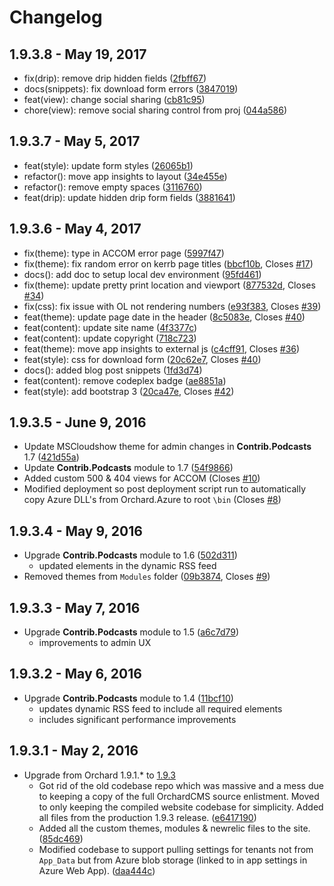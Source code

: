 # Changelog

## 1.9.3.8 - May 19, 2017

- fix(drip): remove drip hidden fields ([2fbff67](https://github.com/andrewconnell/aci-orchardcms/commit/2fbff67))
- docs(snippets): fix download form errors ([3847019](https://github.com/andrewconnell/aci-orchardcms/commit/3847019))
- feat(view): change social sharing ([cb81c95](https://github.com/andrewconnell/aci-orchardcms/commit/cb81c95))
- chore(view): remove social sharing control from proj ([044a586](https://github.com/andrewconnell/aci-orchardcms/commit/044a586))

## 1.9.3.7 - May 5, 2017

- feat(style): update form styles ([26065b1](https://github.com/andrewconnell/aci-orchardcms/commit/26065b1))
- refactor(): move app insights to layout ([34e455e](https://github.com/andrewconnell/aci-orchardcms/commit/34e455e))
- refactor(): remove empty spaces ([3116760](https://github.com/andrewconnell/aci-orchardcms/commit/3116760))
- feat(drip): update hidden drip form fields ([3881641](https://github.com/andrewconnell/aci-orchardcms/commit/3881641))

## 1.9.3.6 - May 4, 2017

- fix(theme): type in ACCOM error page ([5997f47](https://github.com/andrewconnell/aci-orchardcms/commit/5997f47))
- fix(theme): fix random error on kerrb page titles ([bbcf10b](https://github.com/andrewconnell/aci-orchardcms/commit/bbcf10b), Closes [#17](https://github.com/andrewconnell/aci-orchardcms/issues/17))
- docs(): add doc to setup local dev environment ([95fd461](https://github.com/andrewconnell/aci-orchardcms/commit/95fd461))
- fix(theme): update pretty print location and viewport ([877532d](https://github.com/andrewconnell/aci-orchardcms/commit/877532d), Closes [#34](https://github.com/andrewconnell/aci-orchardcms/issues/34))
- fix(css): fix issue with OL not rendering numbers ([e93f383](https://github.com/andrewconnell/aci-orchardcms/commit/e93f383), Closes [#39](https://github.com/andrewconnell/aci-orchardcms/issues/39))
- feat(theme): update page date in the header ([8c5083e](https://github.com/andrewconnell/aci-orchardcms/commit/8c5083e), Closes [#40](https://github.com/andrewconnell/aci-orchardcms/issues/40))
- feat(content): update site name ([4f3377c](https://github.com/andrewconnell/aci-orchardcms/commit/4f3377c))
- feat(content): update copyright ([718c723](https://github.com/andrewconnell/aci-orchardcms/commit/718c723))
- feat(theme): move app insights to external js ([c4cff91](https://github.com/andrewconnell/aci-orchardcms/commit/c4cff91), Closes [#36](https://github.com/andrewconnell/aci-orchardcms/issues/36))
- feat(style): css for download form ([20c62e7](https://github.com/andrewconnell/aci-orchardcms/commit/20c62e7), Closes [#40](https://github.com/andrewconnell/aci-orchardcms/issues/40))
- docs(): added blog post snippets ([1fd3d74](https://github.com/andrewconnell/aci-orchardcms/commit/1fd3d74))
- feat(content): remove codeplex badge ([ae8851a](https://github.com/andrewconnell/aci-orchardcms/commit/ae8851a))
- feat(style): add bootstrap 3 ([20ca47e](https://github.com/andrewconnell/aci-orchardcms/commit/20ca47e), Closes [#42](https://github.com/andrewconnell/aci-orchardcms/issues/42))

## 1.9.3.5 - June 9, 2016

- Update MSCloudshow theme for admin changes in **Contrib.Podcasts** 1.7 ([421d55a](https://github.com/andrewconnell/aci-orchardcms/commit/421d55a))
- Update **Contrib.Podcasts** module to 1.7 ([54f9866](https://github.com/andrewconnell/aci-orchardcms/commit/54f9866))
- Added custom 500 & 404 views for ACCOM (Closes [#10](https://github.com/andrewconnell/aci-orchardcms/issues/10))
- Modified deployment so post deployment script run to automatically copy Azure DLL's from Orchard.Azure to root `\bin` (Closes [#8](https://github.com/andrewconnell/aci-orchardcms/issues/8))

## 1.9.3.4 - May 9, 2016

- Upgrade **Contrib.Podcasts** module to 1.6 ([502d311](https://github.com/andrewconnell/aci-orchardcms/commit/502d31129879323337d929437fd75ab912cecff5))
  - updated elements in the dynamic RSS feed
- Removed themes from `Modules` folder ([09b3874](https://github.com/andrewconnell/aci-orchardcms/commit/09b3874be1e4e65ffab9d9148f7a45772cdd26f5), Closes [#9](https://github.com/andrewconnell/aci-orchardcms/issues/9))

## 1.9.3.3 - May 7, 2016

- Upgrade **Contrib.Podcasts** module to 1.5 ([a6c7d79](https://github.com/andrewconnell/aci-orchardcms/commit/a6c7d790774e1c14713483c694ee5341fe26fb79))
  - improvements to admin UX

## 1.9.3.2 - May 6, 2016

- Upgrade **Contrib.Podcasts** module to 1.4 ([11bcf10](https://github.com/andrewconnell/aci-orchardcms/commit/11bcf102c1d5df6d8f7721b75a54d138d77f3d1b))
  - updates dynamic RSS feed to include all required elements
  - includes significant performance improvements

## 1.9.3.1 - May 2, 2016

- Upgrade from Orchard 1.9.1.* to [1.9.3](https://github.com/OrchardCMS/Orchard/releases/tag/1.9.3)
  - Got rid of the old codebase repo which was massive and a mess due to keeping a copy of the full OrchardCMS source enlistment. Moved to only keeping the compiled website codebase for simplicity. Added all files from the production 1.9.3 release. ([e6417190](https://github.com/andrewconnell/aci-orchardcms/commit/e64171907835e6608a6a85553d9686f5250468d8))
  - Added all the custom themes, modules & newrelic files to the site. ([85dc469](https://github.com/andrewconnell/aci-orchardcms/commit/85dc4697d5d4ac3df7b565f25534e172095260db))
  - Modified codebase to support pulling settings for tenants not from `App_Data` but from Azure blob storage (linked to in app settings in Azure Web App). ([daa444c](https://github.com/andrewconnell/aci-orchardcms/commit/daa444c9a1104179949152c69576c33c74303139))
